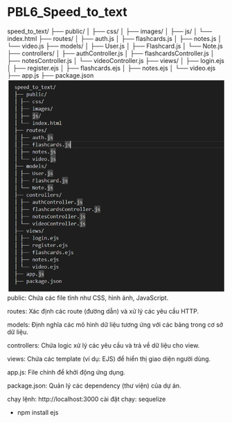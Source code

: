 # PBL6_Speed_to_text

speed_to_text/
├── public/
│ ├── css/
│ ├── images/
│ ├── js/
│ └── index.html
├── routes/
│ ├── auth.js
│ ├── flashcards.js
│ ├── notes.js
│ └── video.js
├── models/
│ ├── User.js
│ ├── Flashcard.js
│ └── Note.js
├── controllers/
│ ├── authController.js
│ ├── flashcardsController.js
│ ├── notesController.js
│ └── videoController.js
├── views/
│ ├── login.ejs
│ ├── register.ejs
│ ├── flashcards.ejs
│ ├── notes.ejs
│ └── video.ejs
├── app.js
├── package.json
![alt text](image.png)
public: Chứa các file tĩnh như CSS, hình ảnh, JavaScript.

routes: Xác định các route (đường dẫn) và xử lý các yêu cầu HTTP.

models: Định nghĩa các mô hình dữ liệu tương ứng với các bảng trong cơ sở dữ liệu.

controllers: Chứa logic xử lý các yêu cầu và trả về dữ liệu cho view.

views: Chứa các template (ví dụ: EJS) để hiển thị giao diện người dùng.

app.js: File chính để khởi động ứng dụng.

package.json: Quản lý các dependency (thư viện) của dự án.

chạy lệnh: http://localhost:3000
cài đặt chạy: sequelize

- npm install ejs
